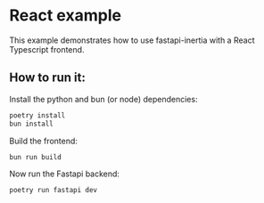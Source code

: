 # React example

This example demonstrates how to use fastapi-inertia with a React Typescript frontend.

## How to run it:

Install the python and bun (or node) dependencies:

```bash
poetry install
bun install
```

Build the frontend:

```bash
bun run build
```

Now run the Fastapi backend:

```bash
poetry run fastapi dev
```
